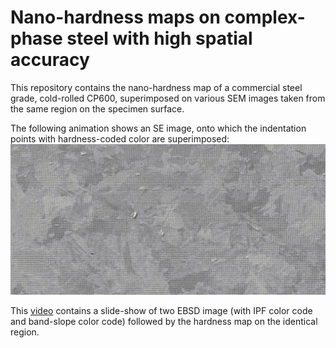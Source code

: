 # Nano-hardness maps on complex-phase steel with high spatial accuracy

This repository contains the nano-hardness map of a commercial steel grade, cold-rolled CP600, superimposed on various SEM images taken from the same region on the specimen surface.

The following animation shows an SE image, onto which the indentation points with hardness-coded color are superimposed:
![Hardness coded indentation points on SE image](./Indentation-points-on-SE-image-with-hardness-coded-color.gif)

This [video](./EBSD-IPF_EBSD-BS_Hardness.mp4?raw=True) contains a slide-show of two EBSD image (with IPF color code and band-slope color code) followed by the hardness map on the identical region.
